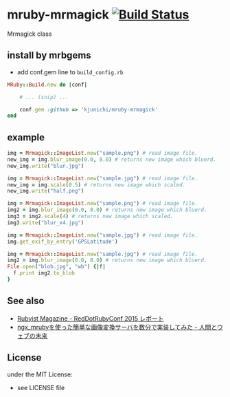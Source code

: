 # mruby-mrmagick   [![Build Status](https://travis-ci.org/kjunichi/mruby-mrmagick.png?branch=master)](https://travis-ci.org/kjunichi/mruby-mrmagick)
Mrmagick class
## install by mrbgems
- add conf.gem line to `build_config.rb`

```ruby
MRuby::Build.new do |conf|

    # ... (snip) ...

    conf.gem :github => 'kjunichi/mruby-mrmagick'
end
```
## example
```ruby
img = Mrmagick::ImageList.new("sample.png") # read image file.
new_img = img.blur_image(0.0, 8.0) # returns new image which bluerd.
new_img.write("blur.jpg")
```

```ruby
img = Mrmagick::ImageList.new("sample.jpg") # read image file.
new_img = img.scale(0.5) # returns new image which scaled.
new_img.write("half.png")
```

```ruby
img = Mrmagick::ImageList.new("sample.png") # read image file.
img2 = img.blur_image(0.0, 8.0) # returns new image which bluerd.
img3 = img2.scale(4) # returns new image which scaled.
img3.write("blur_x4.jpg")
```

```ruby
img = Mrmagick::ImageList.new("sample.jpg") # read image file.
img.get_exif_by_entry('GPSLatitude')

```

```ruby
img = Mrmagick::ImageList.new("sample.jpg") # read image file.
img2 = img.blur_image(0.0, 8.0) # returns new image which bluerd.
File.open("blob.jpg", "wb") {|f|
  f.print img2.to_blob
}
```

## See also

- [Rubyist Magazine - RedDotRubyConf 2015 レポート](http://magazine.rubyist.net/?0051-RedDotRubyConf2015#l7)
- [ngx_mrubyを使った簡単な画像変換サーバを数分で実装してみた - 人間とウェブの未来](http://hb.matsumoto-r.jp/entry/2015/05/13/234326)

## License
under the MIT License:
- see LICENSE file
